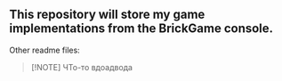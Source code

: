 ## This repository will store my game implementations from the BrickGame console.


Other readme files:

> [!NOTE] ЧТо-то
> вдоадвода
